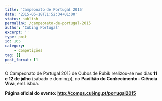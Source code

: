 ```yaml
---
title: 'Campeonato de Portugal 2015'
date: '2015-05-18T21:52:34+01:00'
status: publish
permalink: /campeonato-de-portugal-2015
author: 'Cubing Portugal'
excerpt: ''
type: post
id: 165
category:
    - Competições
tag: []
post_format: []
---
```

O Campeonato de Portugal 2015 de Cubos de Rubik realizou-se nos dias **11 e 12 de julho** (sábado e domingo), no **Pavilhão do Conhecimento – Ciência Viva**, em Lisboa.

**Página oficial do evento: <http://comps.cubing.pt/portugal2015>**